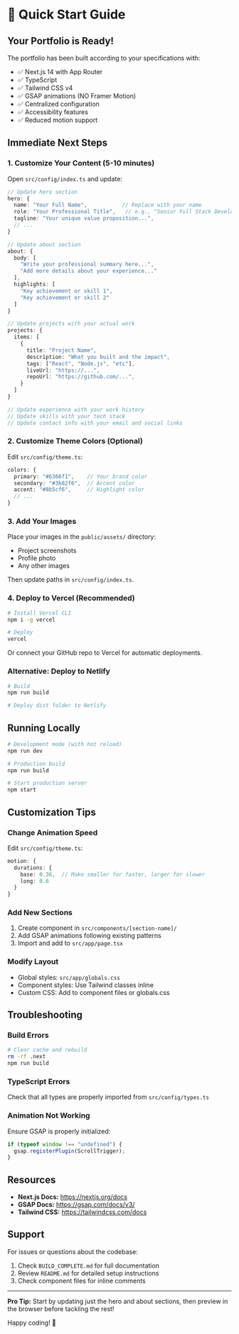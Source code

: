 # 🚀 Quick Start Guide

## Your Portfolio is Ready!

The portfolio has been built according to your specifications with:

- ✅ Next.js 14 with App Router
- ✅ TypeScript
- ✅ Tailwind CSS v4
- ✅ GSAP animations (NO Framer Motion)
- ✅ Centralized configuration
- ✅ Accessibility features
- ✅ Reduced motion support

## Immediate Next Steps

### 1. Customize Your Content (5-10 minutes)

Open `src/config/index.ts` and update:

```typescript
// Update hero section
hero: {
  name: "Your Full Name",           // Replace with your name
  role: "Your Professional Title",   // e.g., "Senior Full Stack Developer"
  tagline: "Your unique value proposition...",
  // ...
}

// Update about section
about: {
  body: [
    "Write your professional summary here...",
    "Add more details about your experience..."
  ],
  highlights: [
    "Key achievement or skill 1",
    "Key achievement or skill 2"
  ]
}

// Update projects with your actual work
projects: {
  items: [
    {
      title: "Project Name",
      description: "What you built and the impact",
      tags: ["React", "Node.js", "etc"],
      liveUrl: "https://...",
      repoUrl: "https://github.com/...",
    }
  ]
}

// Update experience with your work history
// Update skills with your tech stack
// Update contact info with your email and social links
```

### 2. Customize Theme Colors (Optional)

Edit `src/config/theme.ts`:

```typescript
colors: {
  primary: "#6366f1",    // Your brand color
  secondary: "#3b82f6",  // Accent color
  accent: "#8b5cf6",     // Highlight color
  // ...
}
```

### 3. Add Your Images

Place your images in the `public/assets/` directory:

- Project screenshots
- Profile photo
- Any other images

Then update paths in `src/config/index.ts`.

### 4. Deploy to Vercel (Recommended)

```bash
# Install Vercel CLI
npm i -g vercel

# Deploy
vercel
```

Or connect your GitHub repo to Vercel for automatic deployments.

### Alternative: Deploy to Netlify

```bash
# Build
npm run build

# Deploy dist folder to Netlify
```

## Running Locally

```bash
# Development mode (with hot reload)
npm run dev

# Production build
npm run build

# Start production server
npm start
```

## Customization Tips

### Change Animation Speed

Edit `src/config/theme.ts`:

```typescript
motion: {
  durations: {
    base: 0.36,  // Make smaller for faster, larger for slower
    long: 0.6
  }
}
```

### Add New Sections

1. Create component in `src/components/[section-name]/`
2. Add GSAP animations following existing patterns
3. Import and add to `src/app/page.tsx`

### Modify Layout

- Global styles: `src/app/globals.css`
- Component styles: Use Tailwind classes inline
- Custom CSS: Add to component files or globals.css

## Troubleshooting

### Build Errors

```bash
# Clear cache and rebuild
rm -rf .next
npm run build
```

### TypeScript Errors

Check that all types are properly imported from `src/config/types.ts`

### Animation Not Working

Ensure GSAP is properly initialized:

```typescript
if (typeof window !== "undefined") {
  gsap.registerPlugin(ScrollTrigger);
}
```

## Resources

- **Next.js Docs:** https://nextjs.org/docs
- **GSAP Docs:** https://gsap.com/docs/v3/
- **Tailwind CSS:** https://tailwindcss.com/docs

## Support

For issues or questions about the codebase:

1. Check `BUILD_COMPLETE.md` for full documentation
2. Review `README.md` for detailed setup instructions
3. Check component files for inline comments

---

**Pro Tip:** Start by updating just the hero and about sections, then preview in the browser before tackling the rest!

Happy coding! 🎉
